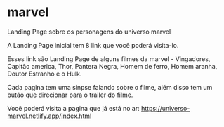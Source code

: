 # marvel
Landing Page sobre os personagens do universo marvel 

A Landing Page inicial tem 8 link que você poderá visita-lo.

Esses link são Landing Page de alguns filmes da marvel - Vingadores, Capitão america, Thor, Pantera Negra, 
Homem de ferro, Homem aranha, Doutor Estranho e o Hulk.

Cada pagina tem uma sinpse falando sobre o filme, além disso tem um butão que direcionar para o trailer do filme.

Você poderá visita a pagina que já está no ar: https://universo-marvel.netlify.app/index.html

